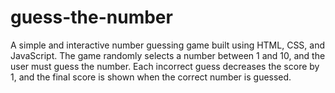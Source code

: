 # guess-the-number
A simple and interactive number guessing game built using HTML, CSS, and JavaScript. The game randomly selects a number between 1 and 10, and the user must guess the number. Each incorrect guess decreases the score by 1, and the final score is shown when the correct number is guessed.
